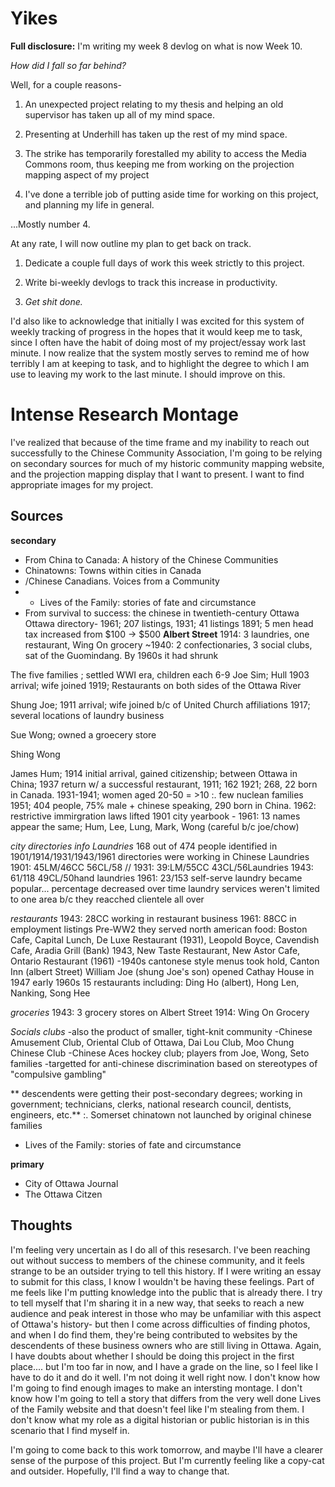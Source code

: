 # Yikes #

**Full disclosure:** I'm writing my week 8 devlog on what is now Week 10.

*How did I fall so far behind?* 

Well, for a couple reasons-

1. An unexpected project relating to my thesis and helping an old supervisor has taken up all of my mind space.

2. Presenting at Underhill has taken up the rest of my mind space.

3. The strike has temporarily forestalled my ability to access the Media Commons room, thus keeping me from working on the projection mapping aspect of my project

4. I've done a terrible job of putting aside time for working on this project, and planning my life in general.

...Mostly number 4.

At any rate, I will now outline my plan to get back on track.

1. Dedicate a couple full days of work this week strictly to this project.

2. Write bi-weekly devlogs to track this increase in productivity.

3. *Get _shit_ done.*

I'd also like to acknowledge that initially I was excited for this system of weekly tracking of progress in the hopes that it would keep me to task, since I often have the habit of doing most of my project/essay work last minute. I now realize that the system mostly serves to remind me of how terribly I am at keeping to task, and to highlight the degree to which I am use to leaving my work to the last minute. I should improve on this.

# Intense Research Montage #
 I've realized that because of the time frame and my inability to reach out successfully to the Chinese Community Association, I'm going to be relying on secondary sources for much of my historic community mapping website, and the projection mapping display that I want to present. I want to find appropriate images for my project.
 
## Sources ##
**secondary**
 - From China to Canada: A history of the Chinese Communities
 - Chinatowns: Towns within cities in Canada
 - /Chinese Canadians. Voices from a Community
 - - Lives of the Family: stories of fate and circumstance
 - From survival to success: the chinese in twentieth-century Ottawa
 Ottawa directory- 1961; 207 listings, 1931; 41 listings
 1891; 5 men
 head tax increased from $100 -> $500
**Albert Street**
1914: 3 laundries, one restaurant, Wing On grocery
~1940: 2 confectionaries, 3 social clubs, sat of the Guomindang.
 By 1960s it had shrunk
 
 
 The five families ; settled WWI era, children each 6-9
 Joe Sim; Hull 1903 arrival; wife joined 1919; Restaurants on both sides of the Ottawa River
 
 Shung Joe; 1911 arrival; wife joined b/c of United Church affiliations 1917; several locations of laundry business
 
 Sue Wong; owned a groecery store
 
 Shing Wong
 
 James Hum; 1914 initial arrival, gained citizenship; between Ottawa in China; 1937 return w/ a successful restaurant, 
 1911; 162
 1921; 268, 22 born in Canada.
 1931-1941; women aged 20-50 = >10 :. few nuclean families 
 1951; 404 people, 75% male + chinese speaking, 290 born in China.
 1962: restrictive immirgration laws lifted
 1901 city yearbook - 1961: 13 names appear the same; Hum, Lee, Lung, Mark, Wong (careful b/c joe/chow)

*city directories info Laundries*
 168 out of 474 people identified in 1901/1914/1931/1943/1961 directories were working in Chinese Laundries
 1901: 45LM/46CC 56CL/58 // 1931: 39:LM/55CC 43CL/56Laundries 1943: 61/118 49CL/50hand laundries 1961: 23/153 self-serve laundry became popular... percentage decreased over time
 laundry services weren't limited to one area b/c they reacched clientele all over
 
 *restaurants*
 1943: 28CC working in restaurant business
 1961: 88CC in employment listings
 Pre-WW2 they served north american food: Boston Cafe, Capital Lunch, De Luxe Restaurant (1931), Leopold Boyce, Cavendish Cafe, Aradia Grill (Bank) 1943, New Taste Restaurant, New Astor Cafe, Ontario Restaurant (1961)
 -1940s cantonese style menus took hold, Canton Inn (albert Street)
 William Joe (shung Joe's son) opened Cathay House in 1947
 early 1960s 15 restaurants including: Ding Ho (albert), Hong Len, Nanking, Song Hee
 
 *groceries*
 1943: 3 grocery stores on Albert Street 
 1914: Wing On Grocery
 
 *Socials clubs*
 -also the product of smaller, tight-knit community
 -Chinese Amusement Club, Oriental Club of Ottawa, Dai Lou Club, Moo Chung Chinese Club
 -Chinese Aces hockey club; players from Joe, Wong, Seto families
 -targetted for anti-chinese discrimination based on stereotypes of "compulsive gambling"

 
 ** descendents were getting their post-secondary degrees; working in government; technicians, clerks, national research council, dentists, engineers, etc.**
  :. Somerset chinatown not launched by original chinese families
 
 
 
 - Lives of the Family: stories of fate and circumstance
 
 **primary**
 - City of Ottawa Journal
 - The Ottawa Citzen
 
 ## Thoughts ##
 I'm feeling very uncertain as I do all of this resesarch. I've been reaching out without success to members of the chinese community, and it feels strange to be an outsider trying to tell this history. If I were writing an essay to submit for this class, I know I wouldn't be having these feelings. Part of me feels like I'm putting knowledge into the public that is already there. I try to tell myself that I'm sharing it in a new way, that seeks to reach a new audience and peak interest in those who may be unfamiliar with this aspect of Ottawa's history- but then I come across difficulties of finding photos, and when I do find them, they're being contributed to websites by the descendents of these business owners who are still living in Ottawa. Again, I have doubts about whether I should be doing this project in the first place.... but I'm too far in now, and I have a grade on the line, so I feel like I have to do it and do it well. I'm not doing it well right now. I don't know how I'm going to find enough images to make an intersting montage. I don't know how I'm going to tell a story that differs from the very well done Lives of the Family website and that doesn't feel like I'm stealing from them. I don't know what my role as a digital historian or public historian is in this scenario that I find myself in. 
 
 I'm going to come back to this work tomorrow, and maybe I'll have a clearer sense of the purpose of this project. But I'm currently feeling like a copy-cat and outsider. Hopefully, I'll find a way to change that.
